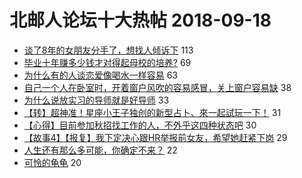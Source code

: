 # 北邮人论坛十大热帖 2018-09-18

- [谈了8年的女朋友分手了，想找人倾诉下](https://bbs.byr.cn/article/Friends/1889618) 113
- [毕业十年赚多少钱才对得起母校的培养?](https://bbs.byr.cn/article/WorkLife/1108528) 69
- [为什么有的人谈恋爱像喝水一样容易](https://bbs.byr.cn/article/Talking/6044943) 63
- [自己一个人在卧室时，开着窗户风吹的容易感冒，关上窗户容易缺](https://bbs.byr.cn/article/Health/213214) 38
- [为什么说放实习的导师就是好导师](https://bbs.byr.cn/article/AimGraduate/1149507) 33
- [【转】超神准！星座小王子独创的新型占卜、來一起試玩一下！](https://bbs.byr.cn/article/Constellations/326533) 31
- [【心得】目前参加秋招找工作的人，不外乎这四种状态吧](https://bbs.byr.cn/article/Job/1989154) 30
- [【故事4】【报复】我下定决心跟HR举报前女友，希望她赶紧下岗](https://bbs.byr.cn/article/Feeling/3077935) 29
- [人生还有那么多可能，你确定不来？](https://bbs.byr.cn/article/Ski_Snowboard/495) 22
- [可怜的龟龟](https://bbs.byr.cn/article/Picture/3221029) 20


